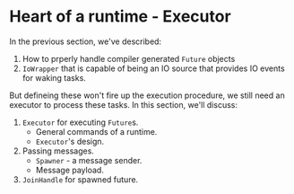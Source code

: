 # Heart of a runtime - Executor

In the previous section, we've described:
1. How to prperly handle compiler generated `Future` objects
2. `IoWrapper` that is capable of being an IO source that provides IO events for waking tasks.

But defineing these won't fire up the execution procedure, we still need an executor to process these
tasks. In this section, we'll discuss:
1. `Executor` for executing `Future`s.
    - General commands of a runtime.
    - `Executor`'s design.
2. Passing messages.
    - `Spawner` - a message sender.
    - Message payload.
3. `JoinHandle` for spawned future.
